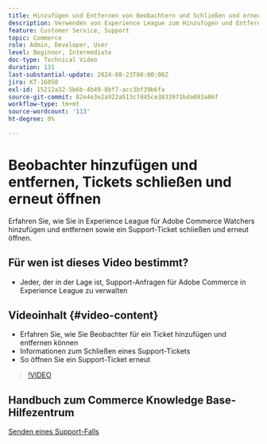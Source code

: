 ```yaml
---
title: Hinzufügen und Entfernen von Beobachtern und Schließen und erneutes Öffnen eines Support-Tickets
description: Verwenden von Experience League zum Hinzufügen und Entfernen von Watchern und Schließen und erneuten Öffnen eines Support-Tickets
feature: Customer Service, Support
topic: Commerce
role: Admin, Developer, User
level: Beginner, Intermediate
doc-type: Technical Video
duration: 131
last-substantial-update: 2024-08-23T00:00:00Z
jira: KT-16050
exl-id: 15212a32-5b6b-4b49-8bf7-acc3bf39b6fa
source-git-commit: 82e4e3e2a922a513c7d45ce3833971bda093a86f
workflow-type: tm+mt
source-wordcount: '113'
ht-degree: 0%

---
```


# Beobachter hinzufügen und entfernen, Tickets schließen und erneut öffnen

Erfahren Sie, wie Sie in Experience League für Adobe Commerce Watchers hinzufügen und entfernen sowie ein Support-Ticket schließen und erneut öffnen.

## Für wen ist dieses Video bestimmt?

* Jeder, der in der Lage ist, Support-Anfragen für Adobe Commerce in Experience League zu verwalten

## Videoinhalt {#video-content}

* Erfahren Sie, wie Sie Beobachter für ein Ticket hinzufügen und entfernen können
* Informationen zum Schließen eines Support-Tickets
* So öffnen Sie ein Support-Ticket erneut

>[!VIDEO](https://video.tv.adobe.com/v/3441361?learn=on&captions=ger)

## Handbuch zum Commerce Knowledge Base-Hilfezentrum

[Senden eines Support-Falls](https://experienceleague.adobe.com/de/docs/commerce-knowledge-base/kb/help-center-guide/magento-help-center-user-guide#support-case)

